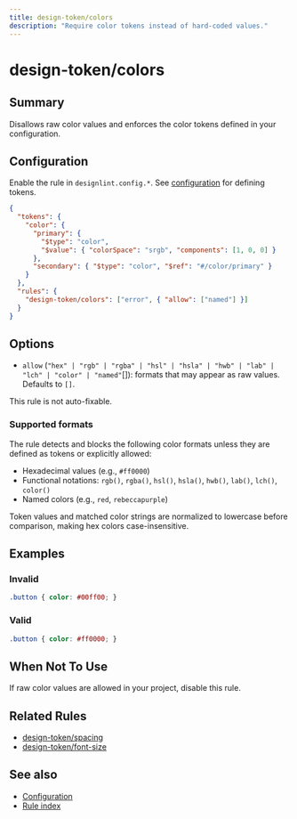 ```yaml
---
title: design-token/colors
description: "Require color tokens instead of hard-coded values."
---
```


# design-token/colors

## Summary
Disallows raw color values and enforces the color tokens defined in your configuration.

## Configuration
Enable the rule in `designlint.config.*`. See [configuration](../../configuration.md) for defining tokens.

```json
{
  "tokens": {
    "color": {
      "primary": {
        "$type": "color",
        "$value": { "colorSpace": "srgb", "components": [1, 0, 0] }
      },
      "secondary": { "$type": "color", "$ref": "#/color/primary" }
    }
  },
  "rules": {
    "design-token/colors": ["error", { "allow": ["named"] }]
  }
}
```

## Options
- `allow` (`"hex" | "rgb" | "rgba" | "hsl" | "hsla" | "hwb" | "lab" | "lch" | "color" | "named"`[]): formats that may appear as raw values. Defaults to `[]`.

This rule is not auto-fixable.

### Supported formats
The rule detects and blocks the following color formats unless they are defined as tokens or explicitly allowed:

- Hexadecimal values (e.g., `#ff0000`)
- Functional notations: `rgb()`, `rgba()`, `hsl()`, `hsla()`, `hwb()`, `lab()`, `lch()`, `color()`
- Named colors (e.g., `red`, `rebeccapurple`)

Token values and matched color strings are normalized to lowercase before comparison, making hex colors case-insensitive.

## Examples

### Invalid

```css
.button { color: #00ff00; }
```

### Valid

```css
.button { color: #ff0000; }
```

## When Not To Use
If raw color values are allowed in your project, disable this rule.

## Related Rules
- [design-token/spacing](./spacing.md)
- [design-token/font-size](./font-size.md)

## See also
- [Configuration](../../configuration.md)
- [Rule index](../index.md)
